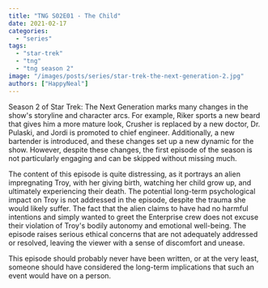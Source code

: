 ```yaml
---
title: "TNG S02E01 - The Child"
date: 2021-02-17
categories:
  - "series"
tags:
  - "star-trek"
  - "tng"
  - "tng season 2"
image: "/images/posts/series/star-trek-the-next-generation-2.jpg"
authors: ["HappyNeal"]
---
```

Season 2 of Star Trek: The Next Generation marks many changes in the show's storyline and character arcs. For example, Riker sports a new beard that gives him a more mature look, Crusher is replaced by a new doctor, Dr. Pulaski, and Jordi is promoted to chief engineer. Additionally, a new bartender is introduced, and these changes set up a new dynamic for the show. However, despite these changes, the first episode of the season is not particularly engaging and can be skipped without missing much.

The content of this episode is quite distressing, as it portrays an alien impregnating Troy, with her giving birth, watching her child grow up, and ultimately experiencing their death. The potential long-term psychological impact on Troy is not addressed in the episode, despite the trauma she would likely suffer. The fact that the alien claims to have had no harmful intentions and simply wanted to greet the Enterprise crew does not excuse their violation of Troy's bodily autonomy and emotional well-being. The episode raises serious ethical concerns that are not adequately addressed or resolved, leaving the viewer with a sense of discomfort and unease.

This episode should probably never have been written, or at the very least, someone should have considered the long-term implications that such an event would have on a person.
